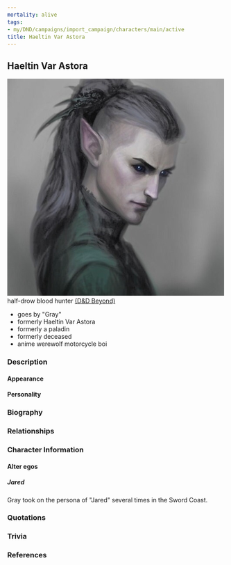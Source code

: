 ```yaml
---
mortality: alive
tags:
- my/DND/campaigns/import_campaign/characters/main/active
title: Haeltin Var Astora
---
```


## Haeltin Var Astora

![Pasted image 20211106142251.png](/images/dnd/pc-gray.png)
half-drow blood hunter
[(D&D Beyond)](https://ddb.ac/characters/1769763/nKFcbG)

- goes by "Gray"
- formerly Haeltin Var Astora
- formerly a paladin
- formerly deceased
- anime werewolf motorcycle boi

### Description

#### Appearance

#### Personality

### Biography

### Relationships

### Character Information

#### Alter egos

##### Jared

Gray took on the persona of "Jared" several times in the Sword Coast.

### Quotations

### Trivia

### References
